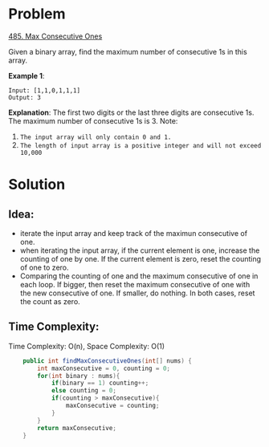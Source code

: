 # Problem
[485. Max Consecutive Ones](https://leetcode.com/problems/max-consecutive-ones/)

Given a binary array, find the maximum number of consecutive 1s in this array.

**Example 1**:
```text
Input: [1,1,0,1,1,1]
Output: 3
```
**Explanation**: The first two digits or the last three digits are consecutive 1s.
    The maximum number of consecutive 1s is 3.
Note:

1. ```The input array will only contain 0 and 1.```
2. ```The length of input array is a positive integer and will not exceed 10,000```


# Solution
## Idea:
* iterate the input array and keep track of the maximun consecutive of one.
* when iterating the input array, if the current element is one, increase the counting of one by one. If the current element is zero, reset the counting of one to zero. 
* Comparing the counting of one and the maximum consecutive of one in each loop. If bigger, then reset the maximum consecutive of one with the new consecutive of one. If smaller, do nothing. In both cases, reset the count as zero.
##  Time Complexity:
Time Complexity: O(n), Space Complexity: O(1)

```java
    public int findMaxConsecutiveOnes(int[] nums) {
        int maxConsecutive = 0, counting = 0;
        for(int binary : nums){
            if(binary == 1) counting++;
            else counting = 0;
            if(counting > maxConsecutive){
                maxConsecutive = counting;
            }
        }
        return maxConsecutive;
    }
```